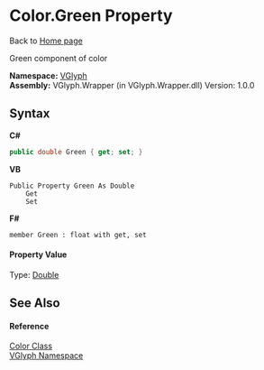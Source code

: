 # Color.Green Property 
Back to <a href="Home.md">Home page</a> 

Green component of color

**Namespace:**&nbsp;<a href="N_VGlyph.md">VGlyph</a><br />**Assembly:**&nbsp;VGlyph.Wrapper (in VGlyph.Wrapper.dll) Version: 1.0.0

## Syntax

**C#**<br />
``` C#
public double Green { get; set; }
```

**VB**<br />
``` VB
Public Property Green As Double
	Get
	Set
```

**F#**<br />
``` F#
member Green : float with get, set

```


#### Property Value
Type: <a href="http://msdn2.microsoft.com/en-us/library/643eft0t" target="_blank">Double</a>

## See Also


#### Reference
<a href="T_VGlyph_Color.md">Color Class</a><br /><a href="N_VGlyph.md">VGlyph Namespace</a><br />
